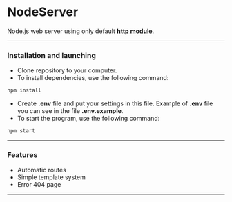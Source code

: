 # NodeServer
Node.js web server using only default [**http module**](https://nodejs.org/api/http.html).
___
### Installation and launching
- Clone repository to your computer.
- To install dependencies, use the following command:
```bash
npm install
```
- Create **.env** file and put your settings in this file. Example of **.env** file you can see in the file **.env.example**.
- To start the program, use the following command:
```bash
npm start
```
___
### Features
- Automatic routes
- Simple template system
- Error 404 page
___